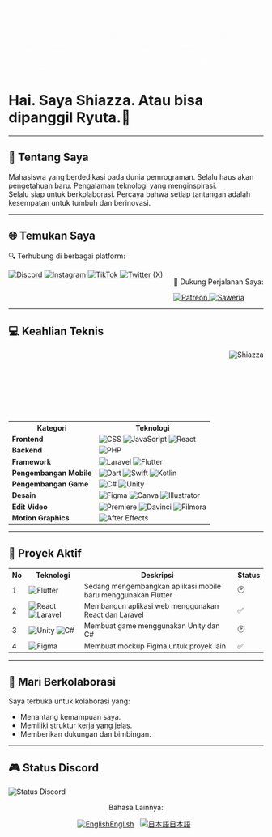 <img src="src/new/WhiteBanner.gif" alt="Pengenalan">
<h1>Hai. Saya Shiazza. Atau bisa dipanggil Ryuta.👋</h1>
<hr>

<h2>📖 Tentang Saya</h2>
<p>
  Mahasiswa yang berdedikasi pada dunia pemrograman. Selalu haus akan pengetahuan baru. Pengalaman teknologi yang menginspirasi. <br>
  Selalu siap untuk berkolaborasi. Percaya bahwa setiap tantangan adalah kesempatan untuk tumbuh dan berinovasi.
</p>

<hr>

<h2>🌐 Temukan Saya</h2>
<p>🔍 Terhubung di berbagai platform:</p>
<div style="display: flex; justify-content: space-between;">
  <div>
    <a href="https://discord.gg/yngYmxjtzP">
      <img alt="Discord" src="https://img.shields.io/badge/Discord-%235865F2.svg?style=for-the-badge&logo=discord&logoColor=white"/>
    </a>
    <a href="https://www.instagram.com/shiazza_/?lang=id">
      <img alt="Instagram" src="https://img.shields.io/badge/Instagram-%23E4405F.svg?style=for-the-badge&logo=instagram&logoColor=white"/>
    </a>
    <a href="https://www.tiktok.com/@shiazza_?lang=id-ID">
      <img alt="TikTok" src="https://img.shields.io/badge/TikTok-%23000000.svg?style=for-the-badge&logo=tiktok&logoColor=white"/>
    </a>
    <a href="https://twitter.com/shiazza_?lang=id">
      <img alt="Twitter (X)" src="https://img.shields.io/badge/X-%23000000.svg?style=for-the-badge&logo=X&logoColor=white"/>
    </a>
  </div>
  <div>
   <p>💸 Dukung Perjalanan Saya:</p>
    <a href="https://www.patreon.com/shiazza">
      <img alt="Patreon" src="https://img.shields.io/badge/Patreon-%23F96854.svg?style=for-the-badge&logo=patreon&logoColor=white"/>
    </a>
    <a href="https://saweria.co/shiazza">
      <img alt="Saweria" src="https://img.shields.io/badge/Saweria-%23FFDD00.svg?style=for-the-badge&logo=saweria&logoColor=black"/>
    </a>
  </div>
</div>

<hr>

<div>
<h2>💻 Keahlian Teknis</h2>
<img src="https://github-readme-stats.vercel.app/api/top-langs?username=shiazza&show_icons=true&locale=en&layout=compact" align="right" alt="Shiazza" height="140">
<table>
  <tr>
    <th>Kategori</th>
    <th>Teknologi</th>
  </tr>
  <tr>
    <td><strong>Frontend</strong></td>
    <td>
      <img src="https://img.shields.io/badge/CSS-%231572B6.svg?style=for-the-badge&logo=css3&logoColor=white" alt="CSS" height="20">
      <img src="https://img.shields.io/badge/JavaScript-%23F7DF1E.svg?style=for-the-badge&logo=javascript&logoColor=black" alt="JavaScript" height="20">
      <img src="https://img.shields.io/badge/React-%2361DAFB.svg?style=for-the-badge&logo=react&logoColor=black" alt="React" height="20">
    </td>
  </tr>
  <tr>
    <td><strong>Backend</strong></td>
    <td>
      <img src="https://img.shields.io/badge/PHP-%23777BB4.svg?style=for-the-badge&logo=php&logoColor=white" alt="PHP" height="20">
    </td>
  </tr>
  <tr>
    <td><strong>Framework</strong></td>
    <td>
      <img src="https://img.shields.io/badge/Laravel-%23FF2D20.svg?style=for-the-badge&logo=laravel&logoColor=white" alt="Laravel" height="20">
      <img src="https://img.shields.io/badge/Flutter-%2302569B.svg?style=for-the-badge&logo=flutter&logoColor=white" alt="Flutter" height="20">
    </td>
  </tr>
  <tr>
    <td><strong>Pengembangan Mobile</strong></td>
    <td>
      <img src="https://img.shields.io/badge/Dart-%230175C2.svg?style=for-the-badge&logo=dart&logoColor=white" alt="Dart" height="20">
      <img src="https://img.shields.io/badge/Swift-%23FA7343.svg?style=for-the-badge&logo=swift&logoColor=white" alt="Swift" height="20">
      <img src="https://img.shields.io/badge/Kotlin-%230095D5.svg?style=for-the-badge&logo=kotlin&logoColor=white" alt="Kotlin" height="20">
    </td>
  </tr>
  <tr>
    <td><strong>Pengembangan Game</strong></td>
    <td>
      <img src="https://img.shields.io/badge/C%23-%23239120.svg?style=for-the-badge&logo=csharp&logoColor=white" alt="C#" height="20">
      <img src="https://img.shields.io/badge/Unity-%23000000.svg?style=for-the-badge&logo=unity&logoColor=white" alt="Unity" height="20">
    </td>
  </tr>
  <tr>
    <td><strong>Desain</strong></td>
    <td>
      <img src="https://img.shields.io/badge/Figma-%23F24E1E.svg?style=for-the-badge&logo=figma&logoColor=white" alt="Figma" height="20">
      <img src="https://img.shields.io/badge/Canva-%2300C4CC.svg?style=for-the-badge&logo=canva&logoColor=white" alt="Canva" height="20">
      <img src="https://img.shields.io/badge/Adobe%20Illustrator-%23FF9A00.svg?style=for-the-badge&logo=adobe%20illustrator&logoColor=white" alt="Illustrator" height="20">
    </td>
  </tr>
  <tr>
    <td><strong>Edit Video</strong></td>
    <td>
      <img src="https://img.shields.io/badge/Adobe%20Premiere%20Pro-%23005BD9.svg?style=for-the-badge&logo=adobe%20premiere%20pro&logoColor=white" alt="Premiere" height="20">
      <img src="https://img.shields.io/badge/Davinci%20Resolve-%23000000.svg?style=for-the-badge&logo=davinci%20resolve&logoColor=white" alt="Davinci" height="20">
      <img src="https://img.shields.io/badge/Filmora-%2300BEF3.svg?style=for-the-badge&logo=filmora&logoColor=white" alt="Filmora" height="20">
    </td>
  </tr>
  <tr>
    <td><strong>Motion Graphics</strong></td>
    <td> <img src="https://img.shields.io/badge/Adobe%20After%20Effects-%239999FF.svg?style=for-the-badge&logo=adobe%20after%20effects&logoColor=white" alt="After Effects" height="20">
    </td>
  </tr>
</table>

<hr>
<h2>🚀 Proyek Aktif</h2>
<table>
  <tr>
    <th>No</th>
    <th>Teknologi</th>
    <th>Deskripsi</th>
    <th>Status</th>
  </tr>
  <tr>
    <td>1</td>
    <td><img src="https://img.shields.io/badge/Flutter-%2302569B.svg?style=for-the-badge&logo=flutter&logoColor=white" alt="Flutter" height="20"></td>
    <td>Sedang mengembangkan aplikasi mobile baru menggunakan Flutter</td>
    <td>🕑</td>
  </tr>
  <tr>
    <td>2</td>
    <td>
      <img src="https://img.shields.io/badge/React-%2361DAFB.svg?style=for-the-badge&logo=react&logoColor=black" alt="React" height="20"> 
      <img src="https://img.shields.io/badge/Laravel-%23FF2D20.svg?style=for-the-badge&logo=laravel&logoColor=white" alt="Laravel" height="20">
    </td>
    <td>Membangun aplikasi web menggunakan React dan Laravel</td>
    <td>✅</td>
  </tr>
  <tr>
    <td>3</td>
    <td>
      <img src="https://img.shields.io/badge/Unity-%23000000.svg?style=for-the-badge&logo=unity&logoColor=white" alt="Unity" height="20"> 
      <img src="https://img.shields.io/badge/C%23-%23239120.svg?style=for-the-badge&logo=csharp&logoColor=white" alt="C#" height="20">
    </td>
    <td>Membuat game menggunakan Unity dan C#</td>
    <td>🕑</td>
  </tr>
  <tr>
    <td>4</td>
    <td><img src="https://img.shields.io/badge/Figma-%23F24E1E.svg?style=for-the-badge&logo=figma&logoColor=white" alt="Figma" height="20"></td>
    <td>Membuat mockup Figma untuk proyek lain</td>
    <td>✅</td>
  </tr>
</table>
<hr>

<h2>🤝 Mari Berkolaborasi</h2>
<p>Saya terbuka untuk kolaborasi yang:</p>
<ul>
  <li>Menantang kemampuan saya.</li>
  <li>Memiliki struktur kerja yang jelas.</li>
  <li>Memberikan dukungan dan bimbingan.</li>
</ul>

<hr>
<h2>🎮 Status Discord</h2>
<div>
  <img src="https://lanyard.cnrad.dev/api/792601429654110208?&borderRadius=30px&idleMessage=Sedang%20memikirkan%20ide%20keren" alt="Status Discord" height="190">
</div>
<div align="center">
  <p>Bahasa Lainnya:</p>
  <p>
    <a href="/README.md"><img src="https://flagcdn.com/w40/us.png" width="30" alt="English">English</a> &nbsp;
    <a href="/READMEJP.md"><img src="https://flagcdn.com/w40/jp.png" width="30" alt="日本語">日本語</a> &nbsp;
  </p>
</div>
